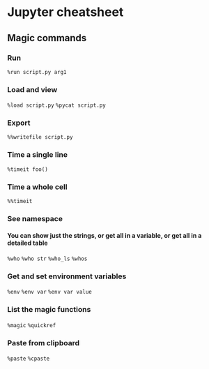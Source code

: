 # Jupyter cheatsheet

## Magic commands

### Run
`%run script.py arg1`

### Load and view
`%load script.py`
`%pycat script.py`

### Export
`%%writefile script.py`

### Time a single line
`%timeit foo()`

### Time a whole cell
`%%timeit`

### See namespace
#### You can show just the strings, or get all in a variable, or get all in a detailed table
`%who`
`%who str`
`%who_ls`
`%whos`

### Get and set environment variables
`%env`
`%env var`
`%env var value`

### List the magic functions
`%magic`
`%quickref`

### Paste from clipboard
`%paste`
`%cpaste`
